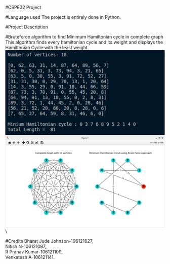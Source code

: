 #CSPE32 Project

#Language used
 The project is entirely done in Python.
 
#Project Description

 #Bruteforce algorithm to find Minimum Hamiltonian cycle in complete graph\
  This algorithm finds every hamiltonian cycle and its weight and displays the Hamiltonian Cycle with the least weight.\
  ![](images/ham_bruteforce1.png)\
  ![](images/ham_bruteforce2.png)\
 
#Credits
 Bharat Jude Johnson-106121027,\
 Nitish N-106121087,\
 R Pranav Kumar-106121109,\
 Venkatesh A-106121141.
